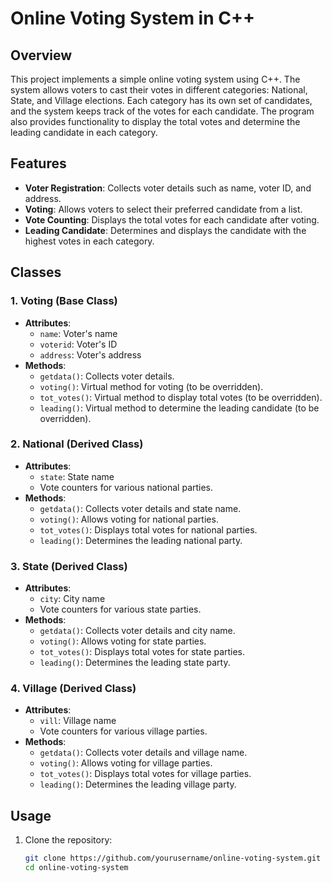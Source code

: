 # Online Voting System in C++

## Overview

This project implements a simple online voting system using C++. The system allows voters to cast their votes in different categories: National, State, and Village elections. Each category has its own set of candidates, and the system keeps track of the votes for each candidate. The program also provides functionality to display the total votes and determine the leading candidate in each category.

## Features

- **Voter Registration**: Collects voter details such as name, voter ID, and address.
- **Voting**: Allows voters to select their preferred candidate from a list.
- **Vote Counting**: Displays the total votes for each candidate after voting.
- **Leading Candidate**: Determines and displays the candidate with the highest votes in each category.

## Classes

### 1. Voting (Base Class)
- **Attributes**:
  - `name`: Voter's name
  - `voterid`: Voter's ID
  - `address`: Voter's address
- **Methods**:
  - `getdata()`: Collects voter details.
  - `voting()`: Virtual method for voting (to be overridden).
  - `tot_votes()`: Virtual method to display total votes (to be overridden).
  - `leading()`: Virtual method to determine the leading candidate (to be overridden).

### 2. National (Derived Class)
- **Attributes**:
  - `state`: State name
  - Vote counters for various national parties.
- **Methods**:
  - `getdata()`: Collects voter details and state name.
  - `voting()`: Allows voting for national parties.
  - `tot_votes()`: Displays total votes for national parties.
  - `leading()`: Determines the leading national party.

### 3. State (Derived Class)
- **Attributes**:
  - `city`: City name
  - Vote counters for various state parties.
- **Methods**:
  - `getdata()`: Collects voter details and city name.
  - `voting()`: Allows voting for state parties.
  - `tot_votes()`: Displays total votes for state parties.
  - `leading()`: Determines the leading state party.

### 4. Village (Derived Class)
- **Attributes**:
  - `vill`: Village name
  - Vote counters for various village parties.
- **Methods**:
  - `getdata()`: Collects voter details and village name.
  - `voting()`: Allows voting for village parties.
  - `tot_votes()`: Displays total votes for village parties.
  - `leading()`: Determines the leading village party.

## Usage

1. Clone the repository:
   ```bash
   git clone https://github.com/yourusername/online-voting-system.git
   cd online-voting-system

